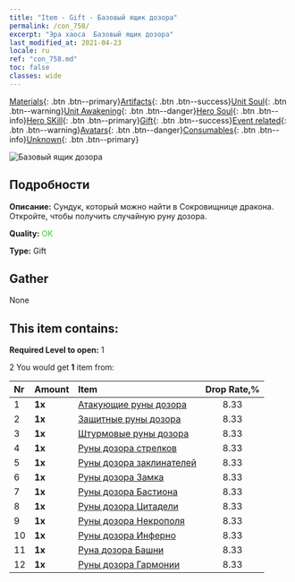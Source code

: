 ```yaml
---
title: "Item - Gift - Базовый ящик дозора"
permalink: /con_758/
excerpt: "Эра хаоса  Базовый ящик дозора"
last_modified_at: 2021-04-23
locale: ru
ref: "con_758.md"
toc: false
classes: wide
---
```

 [Materials](/ItemsRU/){: .btn .btn--primary}[Artifacts](/ItemsRU/Artifacts/){: .btn .btn--success}[Unit Soul](/ItemsRU/UnitSoul/){: .btn .btn--warning}[Unit Awakening](/ItemsRU/UnitAwakening/){: .btn .btn--danger}[Hero Soul](/ItemsRU/HeroSoul/){: .btn .btn--info}[Hero SKill](/ItemsRU/HeroSkill/){: .btn .btn--primary}[Gift](/ItemsRU/Gift/){: .btn .btn--success}[Event related](/ItemsRU/Events/){: .btn .btn--warning}[Avatars](/ItemsRU/Avatars/){: .btn .btn--danger}[Consumables](/ItemsRU/Consumables/){: .btn .btn--info}[Unknown](/ItemsRU/Unknown/){: .btn .btn--primary}

 ![Базовый ящик дозора](/images/t/i_tujianhezi1.png)

## Подробности
 **Описание:** Сундук, который можно найти в Сокровищнице дракона. Откройте, чтобы получить случайную руну дозора.

 **Quality:** <span style="color: #32CD32">OK</span>

 **Type:** Gift

## Gather

  None

## This item contains:

 **Required Level to open:** 1

 2 You would get **1** item  from:

  | Nr | Amount |     Item    | Drop Rate,% |
  |:---|:-------|:------------|:---------:|
  | 1 |  **1x** | [Атакующие руны дозора](/ItemsRU/con_734/) | 8.33 | 
  | 2 |  **1x** | [Защитные руны дозора](/ItemsRU/con_739/) | 8.33 | 
  | 3 |  **1x** | [Штурмовые руны дозора](/ItemsRU/con_741/) | 8.33 | 
  | 4 |  **1x** | [Руны дозора стрелков](/ItemsRU/con_742/) | 8.33 | 
  | 5 |  **1x** | [Руны дозора заклинателей](/ItemsRU/con_746/) | 8.33 | 
  | 6 |  **1x** | [Руны дозора Замка](/ItemsRU/con_752/) | 8.33 | 
  | 7 |  **1x** | [Руны дозора Бастиона](/ItemsRU/con_753/) | 8.33 | 
  | 8 |  **1x** | [Руны дозора Цитадели](/ItemsRU/con_754/) | 8.33 | 
  | 9 |  **1x** | [Руны дозора Некрополя](/ItemsRU/con_755/) | 8.33 | 
  | 10 |  **1x** | [Руны дозора Инферно](/ItemsRU/con_777/) | 8.33 | 
  | 11 |  **1x** | [Руна дозора Башни](/ItemsRU/con_785/) | 8.33 | 
  | 12 |  **1x** | [Руны дозора Гармонии](/ItemsRU/con_791/) | 8.33 | 
